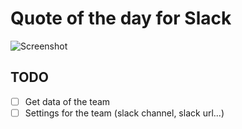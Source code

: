 # Quote of the day for Slack

![Screenshot](https://github.com/tlenclos/Slack-quote-of-the-day/blob/master/screenshot.png)

## TODO
- [ ] Get data of the team
- [ ] Settings for the team (slack channel, slack url...)
